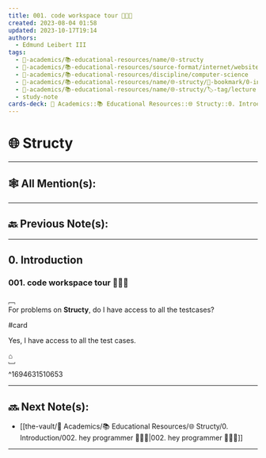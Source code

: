 ```yaml
---
title: 001. code workspace tour 👨🏻‍🏫
created: 2023-08-04 01:58
updated: 2023-10-17T19:14
authors:
  - Edmund Leibert III
tags:
  - 🔴-academics/📚-educational-resources/name/🌐-structy
  - 🔴-academics/📚-educational-resources/source-format/internet/website
  - 🔴-academics/📚-educational-resources/discipline/computer-science
  - 🔴-academics/📚-educational-resources/name/🌐-structy/🔖-bookmark/0-introduction/001-code-workspace-tour-👨🏻‍🏫
  - 🔴-academics/📚-educational-resources/name/🌐-structy/🏷️-tag/lecture
  - study-note
cards-deck: 🔴 Academics::📚 Educational Resources::🌐 Structy::0. Introduction::001. code workspace tour 👨🏻‍🏫
---
```


# 🌐 Structy

---

## 🕸️ All Mention(s): 

---

## 🔙 Previous Note(s):

---

## 0. Introduction

### 001. code workspace tour 👨🏻‍🏫

﹇<br>
For problems on **Structy**, do I have access to all the testcases?

#card 

Yes, I have access to all the test cases.

⌂
<br>﹈<br>^1694631510653


---

## 🔜 Next Note(s):
- [[the-vault/🔴 Academics/📚 Educational Resources/🌐 Structy/0. Introduction/002. hey programmer 🧑🏽‍💻|002. hey programmer 🧑🏽‍💻]]

---
